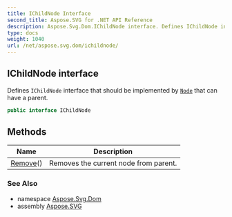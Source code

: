 ```yaml
---
title: IChildNode Interface
second_title: Aspose.SVG for .NET API Reference
description: Aspose.Svg.Dom.IChildNode interface. Defines IChildNode interface that should be implemented by Node that can have a parent
type: docs
weight: 1040
url: /net/aspose.svg.dom/ichildnode/
---
```

## IChildNode interface

Defines `IChildNode` interface that should be implemented by [`Node`](../node/) that can have a parent.

```csharp
public interface IChildNode
```

## Methods

| Name | Description |
| --- | --- |
| [Remove](../../aspose.svg.dom/ichildnode/remove/)() | Removes the current node from parent. |

### See Also

* namespace [Aspose.Svg.Dom](../../aspose.svg.dom/)
* assembly [Aspose.SVG](../../)
